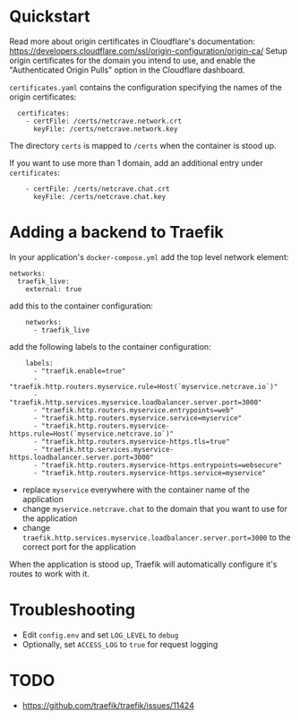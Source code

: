 # Quickstart
Read more about origin certificates in Cloudflare's documentation: https://developers.cloudflare.com/ssl/origin-configuration/origin-ca/
Setup origin certificates for the domain you intend to use, and enable the "Authenticated Origin Pulls" option in the Cloudflare dashboard. 

`certificates.yaml` contains the configuration specifying the names of the origin certificates:

```
  certificates:
    - certFile: /certs/netcrave.network.crt
      keyFile: /certs/netcrave.network.key
```

The directory `certs` is mapped to `/certs` when the container is stood up.

If you want to use more than 1 domain, add an additional entry under `certificates`: 

```
    - certFile: /certs/netcrave.chat.crt
      keyFile: /certs/netcrave.chat.key
```

# Adding a backend to Traefik
In your application's `docker-compose.yml` add the top level network element:
```
networks:
  traefik_live:
    external: true
```

add this to the container configuration: 
```
    networks:
      - traefik_live
```

add the following labels to the container configuration: 
```
    labels:
      - "traefik.enable=true"
      - "traefik.http.routers.myservice.rule=Host(`myservice.netcrave.io`)"
      - "traefik.http.services.myservice.loadbalancer.server.port=3000"
      - "traefik.http.routers.myservice.entrypoints=web"
      - "traefik.http.routers.myservice.service=myservice"
      - "traefik.http.routers.myservice-https.rule=Host(`myservice.netcrave.io`)"
      - "traefik.http.routers.myservice-https.tls=true"
      - "traefik.http.services.myservice-https.loadbalancer.server.port=3000"
      - "traefik.http.routers.myservice-https.entrypoints=websecure"
      - "traefik.http.routers.myservice-https.service=myservice"
```

- replace `myservice` everywhere with the container name of the application
- change `myservice.netcrave.chat` to the domain that you want to use for the application 
- change `traefik.http.services.myservice.loadbalancer.server.port=3000` to the correct port for the application

When the application is stood up, Traefik will automatically configure it's routes to work with it.

# Troubleshooting
- Edit `config.env` and set `LOG_LEVEL` to `debug`
- Optionally, set `ACCESS_LOG` to `true` for request logging

# TODO 
- https://github.com/traefik/traefik/issues/11424
